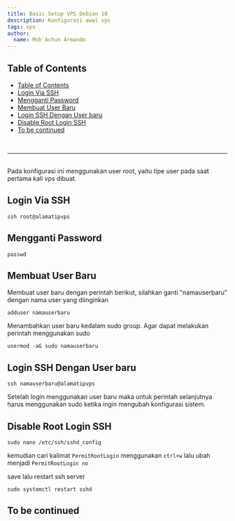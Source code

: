```yaml
---
title: Basic Setup VPS Debian 10
description: Konfigurasi awal vps
tags: vps
author:
  name: Moh Achun Armando
---
```


## Table of Contents

- [Table of Contents](#table-of-contents)
- [Login Via SSH](#login-via-ssh)
- [Mengganti Password](#mengganti-password)
- [Membuat User Baru](#membuat-user-baru)
- [Login SSH Dengan User baru](#login-ssh-dengan-user-baru)
- [Disable Root Login SSH](#disable-root-login-ssh)
- [To be continued](#to-be-continued)

<br>

---

<br>
Pada konfigurasi ini menggunakan user root, yaitu tipe user pada saat pertama kali vps dibuat.

## Login Via SSH

```bash[terminal]
ssh root@alamatipvps
```

## Mengganti Password

```bash[terminal]
passwd
```

## Membuat User Baru

Membuat user baru dengan perintah berikut, silahkan ganti "namauserbaru" dengan nama user yang diinginkan

```bash[terminal]
adduser namauserbaru
```

Menambahkan user baru kedalam sudo group. Agar dapat melakukan perintah menggunakan sudo

```bash[terminal]
usermod -aG sudo namauserbaru
```

## Login SSH Dengan User baru

```bash[terminal]
ssh namauserbaru@alamatipvps
```

Setelah login menggunakan user baru maka untuk perintah selanjutnya harus menggunakan sudo ketika ingin mengubah konfigurasi sistem.

## Disable Root Login SSH

```bash[terminal]
sudo nano /etc/ssh/sshd_config
```

kemudian cari kalimat `PermitRootLogin` menggunakan `ctrl+w` lalu ubah menjadi `PermitRootLogin no`

save lalu restart ssh server

```bash[terminal]
sudo systemctl restart sshd
```

## To be continued 

